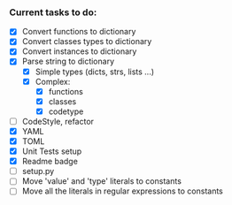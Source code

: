 ### Current tasks to do:  


* [x] Convert functions to dictionary  
* [x] Convert classes types to dictionary  
* [x] Convert instances to dictionary  
* [x] Parse string to dictionary
  * [x] Simple types (dicts, strs, lists ...)  
  * [x] Complex: 
    * [x] functions
    * [x] classes
    * [x] codetype
* [ ] CodeStyle, refactor  
* [x] YAML  
* [x] TOML  
* [x] Unit Tests setup
* [x] Readme badge
* [ ] setup.py  
* [ ] Move 'value' and 'type' literals to constants  
* [ ] Move all the literals in regular expressions to constants